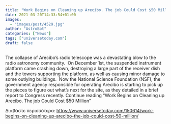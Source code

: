 ```yaml
---
title: "Work Begins on Cleaning up Arecibo. The job Could Cost $50 Million"
date: 2021-03-20T14:33:54+01:00
images:
  - "images/post/4529.jpg"
author: "AstroBot"
categories: ["News"]
tags: ["universetoday.com"]
draft: false
---
```


The collapse of Arecibo’s radio telescope was a devastating blow to the radio astronomy community.  On December 1st, the suspended instrument platform came crashing down, destroying a large part of the receiver dish and the towers supporting the platform, as well as causing minor damage to some outlying buildings.  Now the National Science Foundation (NSF), the government agency responsible for operating Arecibo is starting to pick up the pieces to figure out what’s next for the site, as they detailed in a brief report to Congress recently. Continue reading “Work Begins on Cleaning up Arecibo. The job Could Cost $50 Million” 

Διαβάστε περισσότερα: https://www.universetoday.com/150614/work-begins-on-cleaning-up-arecibo-the-job-could-cost-50-million/

